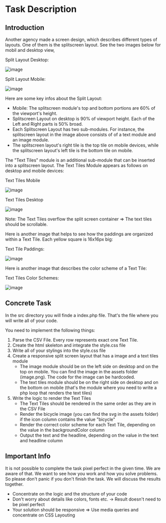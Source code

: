 # Task Description

## Introduction

Another agency made a screen design, which describes different types of layouts. One of them is the splitscreen layout. See the two images below for mobil and desktop view,

Split Layout Desktop:

![image](screendesign/split_layout.svg)

Split Layout Mobile:

![image](screendesign/s_split_layout.svg)

Here are some key infos about the Split Layout:

- Mobile: The splitscreen module's top and bottom portions are 60% of the viewport's height.
- Splitscreen Layout on desktop is 90% of viewport height. Each of the Left and Right parts is 50% broad.
- Each Splitscreen Layout has two sub-modules. For instance, the splitscreen layout in the image above consists of of a text module and an image module.
- The splitscreen layout's right tile is the top tile on mobile devices, while the splitscreen layout's left tile is the bottom tile on mobile.

The "Text Tiles" module is an additional sub-module that can be inserted into a splitscreen layout. The Text Tiles Module appears as follows on desktop and mobile devices:

Text Tiles Mobile

![image](screendesign/s_split_cards.svg)

Text Tiles Desktop

![image](screendesign/l_split_left_scrollable_tiles.svg)

Note: The Text Tiles overflow the split screen container => The text tiles should be scrollable.

Here is another image that helps to see how the paddings are organized within a Text Tile. Each yellow square is 16x16px big:

Text Tile Paddings:

![image](screendesign/paddings.png)

Here is another image that describes the color scheme of a Text Tile:

Text Tiles Color Schemes:

![image](screendesign/text_tiles_overview.svg)

## Concrete Task

In the src directory you will finde a index.php file. That's the file where you will write all of your code.

You need to implement the following things:

1. Parse the CSV File. Every row represents exact one Text Tile.
2. Create the html skeleton and integrate the style.css file
3. Write all of your stylings into the style.css file
4. Create a responsive split screen layout that has a image and a text tiles module
    - The image module should be on the left side on desktop and on the top on mobile. You can find the image in the assets folder (image.png). The code for the image can be hardcoded.
    - The text tiles module should be on the right side on desktop and on the bottom on mobile (that's the module where you need to write a php loop that renders the text tiles)
4. Write the logic to render the Text Tiles
    - The Text Tiles should be rendered in the same order as they are in the CSV File
    - Render the bicycle image (you can find the svg in the assets folder) if the icon column contains the value "bicycle"
    - Render the correct color scheme for each Text Tile, depending on the value in the backgroundColor column
    - Output the text and the headline, depending on the value in the text and headline column

## Important Info

It is not possible to complete the task pixel perfect in the given time. We are aware of that. We want to see how you work and how you solve problems. So please don't panic if you don't finish the task. We will discuss the results together.

- Concentrate on the logic and the structure of your code
- Don't worry about details like colors, fonts etc. -> Result doesn't need to be pixel perfect
- Your solution should be responsive => Use media queries and concentrate on CSS Layouting